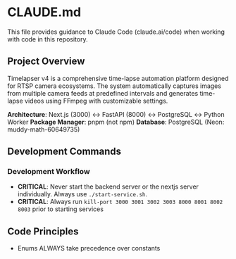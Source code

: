 # CLAUDE.md

This file provides guidance to Claude Code (claude.ai/code) when working with
code in this repository.

## Project Overview

Timelapser v4 is a comprehensive time-lapse automation platform designed for
RTSP camera ecosystems. The system automatically captures images from multiple
camera feeds at predefined intervals and generates time-lapse videos using
FFmpeg with customizable settings.

**Architecture**: Next.js (3000) ↔ FastAPI (8000) ↔ PostgreSQL ↔ Python Worker
**Package Manager**: pnpm (not npm) **Database**: PostgreSQL (Neon:
muddy-math-60649735)

## Development Commands

### Development Workflow

- **CRITICAL**: Never start the backend server or the nextjs server individually. Always use `./start-service.sh`. 
- **CRITICAL**: Always run `kill-port 3000 3001 3002 3003 8000 8001 8002 8003` prior to starting services

## Code Principles

- Enums ALWAYS take precedence over constants
